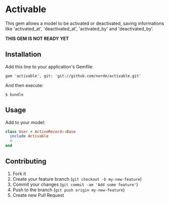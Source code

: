 # Activable

This gem allows a model to be activated or deactivated, saving informations like
'activated_at', 'deactivated_at', 'activated_by' and 'deactivated_by'.

**THIS GEM IS NOT READY YET**

## Installation

Add this line to your application's Gemfile:

    gem 'activable', git: 'git://github.com/nerde/activable.git'

And then execute:

    $ bundle

## Usage

Add to your model:

```ruby
class User < ActiveRecord::Base
  include Activable
  # ...
end
```

## Contributing

1. Fork it
2. Create your feature branch (`git checkout -b my-new-feature`)
3. Commit your changes (`git commit -am 'Add some feature'`)
4. Push to the branch (`git push origin my-new-feature`)
5. Create new Pull Request
